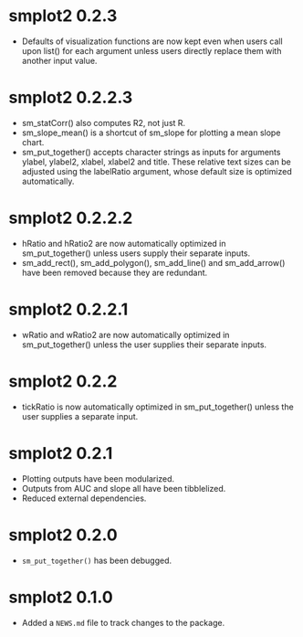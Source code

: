 # smplot2 0.2.3
* Defaults of visualization functions are now kept even when users call upon list() for each argument unless users directly replace them with another input value.

# smplot2 0.2.2.3
* sm_statCorr() also computes R2, not just R.
* sm_slope_mean() is a shortcut of sm_slope for plotting a mean slope chart.
* sm_put_together() accepts character strings as inputs for arguments ylabel, ylabel2, xlabel, xlabel2 and title. These relative text sizes can be adjusted using the labelRatio argument, whose default size is optimized automatically.



# smplot2 0.2.2.2

* hRatio and hRatio2 are now automatically optimized in sm_put_together() unless users supply their separate inputs.
* sm_add_rect(), sm_add_polygon(), sm_add_line() and sm_add_arrow() have been removed because they are redundant.

# smplot2 0.2.2.1

* wRatio and wRatio2 are now automatically optimized in sm_put_together() unless the user supplies their separate inputs.

# smplot2 0.2.2

* tickRatio is now automatically optimized in sm_put_together() unless the user supplies a separate input.

# smplot2 0.2.1

* Plotting outputs have been modularized. 
* Outputs from AUC and slope all have been tibblelized.
* Reduced external dependencies.

# smplot2 0.2.0

* `sm_put_together()` has been debugged.

# smplot2 0.1.0

* Added a `NEWS.md` file to track changes to the package.
